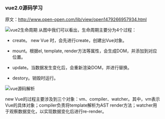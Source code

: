 ### vue2.0源码学习

原文：http://www.open-open.com/lib/view/open1479266957934.html

![vue2生命周期](http://oayhezji6.bkt.clouddn.com/vue2%E7%94%9F%E5%91%BD%E5%91%A8%E6%9C%9F)
从图中我们可以看出，生命周期主要分为4个过程：
* create。 new Vue 时，会先进行create，创建出Vue对象。

* mount。根据el, template, render方法等属性，会生成DOM，并添加到对应位置。
* update。当数据发生变化后，会重新渲染DOM，并进行替换。
* destory。销毁时运行。

![vue源码解析](http://oayhezji6.bkt.clouddn.com/vue%E6%BA%90%E7%A0%81%E7%BB%93%E6%9E%84%28%E7%BD%91%E5%8F%8B%E7%90%86%E8%A7%A3%E9%9D%9E%E5%AE%98%E6%96%B9%29)

new Vue的过程主要涉及到三个对象：vm、compiler、watcher。其中，vm表示Vue的具体对象；compiler负责将template解析为AST render方法；watcher用于观察数据变化，以实现数据变化后进行re-render。
